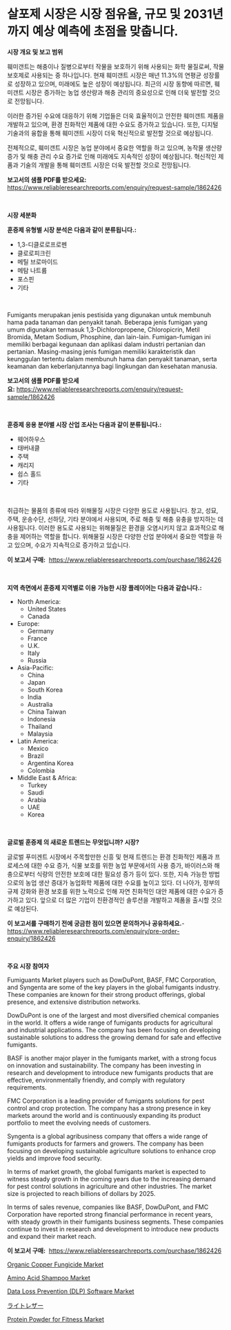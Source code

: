 <p><h1>살포제 시장은 시장 점유율, 규모 및 2031년까지 예상 예측에 초점을 맞춥니다.</h1></p><p><strong>시장 개요 및 보고 범위</strong></p>
<p><p>훼미갠트는 해충이나 질병으로부터 작물을 보호하기 위해 사용되는 화학 물질로써, 작물 보호제로 사용되는 중 하나입니다. 현재 훼미갠트 시장은 매년 11.3%의 연평균 성장률로 성장하고 있으며, 미래에도 높은 성장이 예상됩니다. 최근의 시장 동향에 따르면, 훼미갠트 시장은 증가하는 농업 생산량과 해충 관리의 중요성으로 인해 더욱 발전할 것으로 전망됩니다.</p><p>이러한 증가된 수요에 대응하기 위해 기업들은 더욱 효율적이고 안전한 훼미갠트 제품을 개발하고 있으며, 환경 친화적인 제품에 대한 수요도 증가하고 있습니다. 또한, 디지털 기술과의 융합을 통해 훼미갠트 시장이 더욱 혁신적으로 발전할 것으로 예상됩니다.</p><p>전체적으로, 훼미갠트 시장은 농업 분야에서 중요한 역할을 하고 있으며, 농작물 생산량 증가 및 해충 관리 수요 증가로 인해 미래에도 지속적인 성장이 예상됩니다. 혁신적인 제품과 기술의 개발을 통해 훼미갠트 시장은 더욱 발전할 것으로 전망됩니다.</p></p>
<p><strong>보고서의 샘플 PDF를 받으세요:</strong> <a href="https://www.reliableresearchreports.com/enquiry/request-sample/1862426">https://www.reliableresearchreports.com/enquiry/request-sample/1862426</a></p>
<p>&nbsp;</p>
<p><strong>시장 세분화</strong></p>
<p><strong>훈증제 유형별 시장 분석은 다음과 같이 분류됩니다.:</strong></p>
<p><ul><li>1,3-디클로로프로펜</li><li>클로로피크린</li><li>메틸 브로마이드</li><li>메탐 나트륨</li><li>포스핀</li><li>기타</li></ul></p>
<p>&nbsp;</p>
<p><p>Fumigants merupakan jenis pestisida yang digunakan untuk membunuh hama pada tanaman dan penyakit tanah. Beberapa jenis fumigan yang umum digunakan termasuk 1,3-Dichloropropene, Chloropicrin, Metil Bromida, Metam Sodium, Phosphine, dan lain-lain. Fumigan-fumigan ini memiliki berbagai kegunaan dan aplikasi dalam industri pertanian dan pertanian. Masing-masing jenis fumigan memiliki karakteristik dan keunggulan tertentu dalam membunuh hama dan penyakit tanaman, serta keamanan dan keberlanjutannya bagi lingkungan dan kesehatan manusia.</p></p>
<p><strong>보고서의 샘플 PDF를 받으세요:</strong>&nbsp;<a href="https://www.reliableresearchreports.com/enquiry/request-sample/1862426">https://www.reliableresearchreports.com/enquiry/request-sample/1862426</a></p>
<p>&nbsp;</p>
<p><strong> 훈증제 응용 분야별 시장 산업 조사는 다음과 같이 분류됩니다.:</strong></p>
<p><ul><li>웨어하우스</li><li>태버내클</li><li>주택</li><li>캐리지</li><li>쉽스 홀드</li><li>기타</li></ul></p>
<p>&nbsp;</p>
<p><p>취급하는 물품의 종류에 따라 위해물질 시장은 다양한 용도로 사용됩니다. 창고, 성묘, 주택, 운송수단, 선하당, 기타 분야에서 사용되며, 주로 해충 및 해충 유충을 방지하는 데 사용됩니다. 이러한 용도로 사용되는 위해물질은 환경을 오염시키지 않고 효과적으로 해충을 제어하는 역할을 합니다. 위해물질 시장은 다양한 산업 분야에서 중요한 역할을 하고 있으며, 수요가 지속적으로 증가하고 있습니다.</p></p>
<p><strong>이 보고서 구매:</strong>&nbsp; <a href="https://www.reliableresearchreports.com/purchase/1862426">https://www.reliableresearchreports.com/purchase/1862426</a></p>
<p>&nbsp;</p>
<p><strong>지역 측면에서 훈증제 지역별로 이용 가능한 시장 플레이어는 다음과 같습니다.:</strong></p>
<p><ul>
    <li>
        North America:
        <ul>
            <li>United States</li>
            <li>Canada</li>
        </ul>
    </li>
    <li>
        Europe:
        <ul>
            <li>Germany</li>
            <li>France</li>
            <li>U.K.</li>
            <li>Italy</li>
            <li>Russia</li>
        </ul>
    </li>
    <li>
        Asia-Pacific:
        <ul>
            <li>China</li>
            <li>Japan</li>
            <li>South Korea</li>
            <li>India</li>
            <li>Australia</li>
            <li>China Taiwan</li>
            <li>Indonesia</li>
            <li>Thailand</li>
            <li>Malaysia</li>
        </ul>
    </li>
    <li>
        Latin America:
        <ul>
            <li>Mexico</li>
            <li>Brazil</li>
            <li>Argentina Korea</li>
            <li>Colombia</li>
        </ul>
    </li>
    <li>
        Middle East & Africa:
        <ul>
            <li>Turkey</li>
            <li>Saudi</li>
            <li>Arabia</li>
            <li>UAE</li>
            <li>Korea</li>
        </ul>
    </li>
    </ul></p>
<p>&nbsp;</p>
<p><strong>글로벌 훈증제 의 새로운 트렌드는 무엇입니까? 시장?</strong></p>
<p><p>글로벌 푸미겐트 시장에서 주목할만한 신흥 및 현재 트렌드는 환경 친화적인 제품과 프로세스에 대한 수요 증가, 식물 보호를 위한 농업 부문에서의 사용 증가, 바이러스와 해충으로부터 식량의 안전한 보호에 대한 필요성 증가 등이 있다. 또한, 지속 가능한 방법으로의 농업 생산 증대가 농업화학 제품에 대한 수요를 높이고 있다. 더 나아가, 정부의 규제 강화와 환경 보호를 위한 노력으로 인해 자연 친화적인 대안 제품에 대한 수요가 증가하고 있다. 앞으로 더 많은 기업이 친환경적인 솔루션을 개발하고 제품을 출시할 것으로 예상된다.</p></p>
<p><strong>이 보고서를 구매하기 전에 궁금한 점이 있으면 문의하거나 공유하세요.</strong>- <a href="https://www.reliableresearchreports.com/enquiry/pre-order-enquiry/1862426">https://www.reliableresearchreports.com/enquiry/pre-order-enquiry/1862426</a></p>
<p>&nbsp;</p>
<p><strong>주요 시장 참여자</strong></p>
<p><p>Fumiguants Market players such as DowDuPont, BASF, FMC Corporation, and Syngenta are some of the key players in the global fumigants industry. These companies are known for their strong product offerings, global presence, and extensive distribution networks.</p><p>DowDuPont is one of the largest and most diversified chemical companies in the world. It offers a wide range of fumigants products for agricultural and industrial applications. The company has been focusing on developing sustainable solutions to address the growing demand for safe and effective fumigants.</p><p>BASF is another major player in the fumigants market, with a strong focus on innovation and sustainability. The company has been investing in research and development to introduce new fumigants products that are effective, environmentally friendly, and comply with regulatory requirements.</p><p>FMC Corporation is a leading provider of fumigants solutions for pest control and crop protection. The company has a strong presence in key markets around the world and is continuously expanding its product portfolio to meet the evolving needs of customers.</p><p>Syngenta is a global agribusiness company that offers a wide range of fumigants products for farmers and growers. The company has been focusing on developing sustainable agriculture solutions to enhance crop yields and improve food security.</p><p>In terms of market growth, the global fumigants market is expected to witness steady growth in the coming years due to the increasing demand for pest control solutions in agriculture and other industries. The market size is projected to reach billions of dollars by 2025.</p><p>In terms of sales revenue, companies like BASF, DowDuPont, and FMC Corporation have reported strong financial performance in recent years, with steady growth in their fumigants business segments. These companies continue to invest in research and development to introduce new products and expand their market reach.</p></p>
<p><strong>이 보고서 구매:</strong>&nbsp;&nbsp;<a href="https://www.reliableresearchreports.com/purchase/1862426">https://www.reliableresearchreports.com/purchase/1862426</a></p>
<p><p><a href="https://issuu.com/reportprime-2/docs/organic-copper-fungicide-market-size-2030.pptx">Organic Copper Fungicide Market</a></p><p><a href="https://view.publitas.com/reportprime-1/amino-acid-shampoo-market-size-global-industry-overview-market-segmentation-and-forecast-2024-to-2031/">Amino Acid Shampoo Market</a></p><p><a href="https://three-jumbo-f6d.notion.site/Data-Loss-Prevention-DLP-Software-Market-with-the-goal-of-estimating-the-market-size-and-future-gr-27fcc19216c7405389fabde3edc19091">Data Loss Prevention (DLP) Software Market</a></p><p><a href="https://github.com/bevdtkn4419963/Market-Research-Report-List-1/blob/main/3882781192042.md">ライトレザー</a></p><p><a href="https://issuu.com/reportprime-2/docs/protein-powder-for-fitness-market-size-2030.pptx">Protein Powder for Fitness Market</a></p></p>
